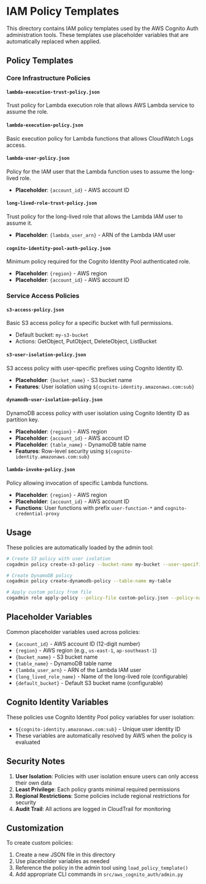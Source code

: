 # IAM Policy Templates

This directory contains IAM policy templates used by the AWS Cognito Auth administration tools. These templates use placeholder variables that are automatically replaced when applied.

## Policy Templates

### Core Infrastructure Policies

#### `lambda-execution-trust-policy.json`
Trust policy for Lambda execution role that allows AWS Lambda service to assume the role.

#### `lambda-execution-policy.json`
Basic execution policy for Lambda functions that allows CloudWatch Logs access.

#### `lambda-user-policy.json`
Policy for the IAM user that the Lambda function uses to assume the long-lived role.
- **Placeholder**: `{account_id}` - AWS account ID

#### `long-lived-role-trust-policy.json`
Trust policy for the long-lived role that allows the Lambda IAM user to assume it.
- **Placeholder**: `{lambda_user_arn}` - ARN of the Lambda IAM user

#### `cognito-identity-pool-auth-policy.json`
Minimum policy required for the Cognito Identity Pool authenticated role.
- **Placeholder**: `{region}` - AWS region
- **Placeholder**: `{account_id}` - AWS account ID

### Service Access Policies

#### `s3-access-policy.json`
Basic S3 access policy for a specific bucket with full permissions.
- Default bucket: `my-s3-bucket`
- Actions: GetObject, PutObject, DeleteObject, ListBucket

#### `s3-user-isolation-policy.json`
S3 access policy with user-specific prefixes using Cognito Identity ID.
- **Placeholder**: `{bucket_name}` - S3 bucket name
- **Features**: User isolation using `${cognito-identity.amazonaws.com:sub}`

#### `dynamodb-user-isolation-policy.json`
DynamoDB access policy with user isolation using Cognito Identity ID as partition key.
- **Placeholder**: `{region}` - AWS region
- **Placeholder**: `{account_id}` - AWS account ID
- **Placeholder**: `{table_name}` - DynamoDB table name
- **Features**: Row-level security using `${cognito-identity.amazonaws.com:sub}`

#### `lambda-invoke-policy.json`
Policy allowing invocation of specific Lambda functions.
- **Placeholder**: `{region}` - AWS region
- **Placeholder**: `{account_id}` - AWS account ID
- **Functions**: User functions with prefix `user-function-*` and `cognito-credential-proxy`

## Usage

These policies are automatically loaded by the admin tool:

```bash
# Create S3 policy with user isolation
cogadmin policy create-s3-policy --bucket-name my-bucket --user-specific

# Create DynamoDB policy
cogadmin policy create-dynamodb-policy --table-name my-table

# Apply custom policy from file
cogadmin role apply-policy --policy-file custom-policy.json --policy-name CustomPolicy
```

## Placeholder Variables

Common placeholder variables used across policies:

- `{account_id}` - AWS account ID (12-digit number)
- `{region}` - AWS region (e.g., `us-east-1`, `ap-southeast-1`)
- `{bucket_name}` - S3 bucket name
- `{table_name}` - DynamoDB table name
- `{lambda_user_arn}` - ARN of the Lambda IAM user
- `{long_lived_role_name}` - Name of the long-lived role (configurable)
- `{default_bucket}` - Default S3 bucket name (configurable)

## Cognito Identity Variables

These policies use Cognito Identity Pool policy variables for user isolation:

- `${cognito-identity.amazonaws.com:sub}` - Unique user identity ID
- These variables are automatically resolved by AWS when the policy is evaluated

## Security Notes

1. **User Isolation**: Policies with user isolation ensure users can only access their own data
2. **Least Privilege**: Each policy grants minimal required permissions
3. **Regional Restrictions**: Some policies include regional restrictions for security
4. **Audit Trail**: All actions are logged in CloudTrail for monitoring

## Customization

To create custom policies:

1. Create a new JSON file in this directory
2. Use placeholder variables as needed
3. Reference the policy in the admin tool using `load_policy_template()`
4. Add appropriate CLI commands in `src/aws_cognito_auth/admin.py`
